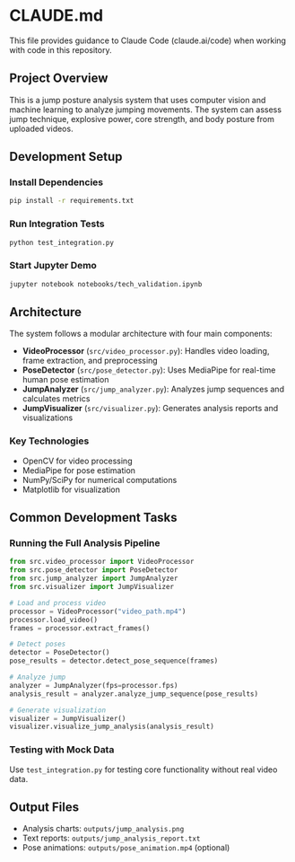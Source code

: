 # CLAUDE.md

This file provides guidance to Claude Code (claude.ai/code) when working with code in this repository.

## Project Overview

This is a jump posture analysis system that uses computer vision and machine learning to analyze jumping movements. The system can assess jump technique, explosive power, core strength, and body posture from uploaded videos.

## Development Setup

### Install Dependencies
```bash
pip install -r requirements.txt
```

### Run Integration Tests
```bash
python test_integration.py
```

### Start Jupyter Demo
```bash
jupyter notebook notebooks/tech_validation.ipynb
```

## Architecture

The system follows a modular architecture with four main components:

- **VideoProcessor** (`src/video_processor.py`): Handles video loading, frame extraction, and preprocessing
- **PoseDetector** (`src/pose_detector.py`): Uses MediaPipe for real-time human pose estimation
- **JumpAnalyzer** (`src/jump_analyzer.py`): Analyzes jump sequences and calculates metrics
- **JumpVisualizer** (`src/visualizer.py`): Generates analysis reports and visualizations

### Key Technologies
- OpenCV for video processing
- MediaPipe for pose estimation
- NumPy/SciPy for numerical computations
- Matplotlib for visualization

## Common Development Tasks

### Running the Full Analysis Pipeline
```python
from src.video_processor import VideoProcessor
from src.pose_detector import PoseDetector
from src.jump_analyzer import JumpAnalyzer
from src.visualizer import JumpVisualizer

# Load and process video
processor = VideoProcessor("video_path.mp4")
processor.load_video()
frames = processor.extract_frames()

# Detect poses
detector = PoseDetector()
pose_results = detector.detect_pose_sequence(frames)

# Analyze jump
analyzer = JumpAnalyzer(fps=processor.fps)
analysis_result = analyzer.analyze_jump_sequence(pose_results)

# Generate visualization
visualizer = JumpVisualizer()
visualizer.visualize_jump_analysis(analysis_result)
```

### Testing with Mock Data
Use `test_integration.py` for testing core functionality without real video data.

## Output Files
- Analysis charts: `outputs/jump_analysis.png`
- Text reports: `outputs/jump_analysis_report.txt`
- Pose animations: `outputs/pose_animation.mp4` (optional)